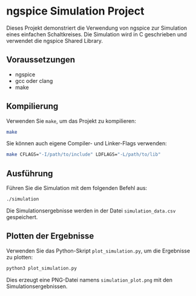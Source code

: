 # ngspice Simulation Project

Dieses Projekt demonstriert die Verwendung von ngspice zur Simulation eines einfachen Schaltkreises. Die Simulation wird in C geschrieben und verwendet die ngspice Shared Library.

## Voraussetzungen

- ngspice
- gcc oder clang
- make

## Kompilierung

Verwenden Sie `make`, um das Projekt zu kompilieren:

```bash
make
```

Sie können auch eigene Compiler- und Linker-Flags verwenden:

```bash
make CFLAGS="-I/path/to/include" LDFLAGS="-L/path/to/lib"
```

## Ausführung

Führen Sie die Simulation mit dem folgenden Befehl aus:

```bash
./simulation
```

Die Simulationsergebnisse werden in der Datei `simulation_data.csv` gespeichert.

## Plotten der Ergebnisse

Verwenden Sie das Python-Skript `plot_simulation.py`, um die Ergebnisse zu plotten:

```bash
python3 plot_simulation.py
```

Dies erzeugt eine PNG-Datei namens `simulation_plot.png` mit den Simulationsergebnissen.
